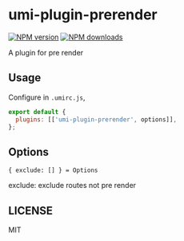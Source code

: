 # umi-plugin-prerender

[![NPM version](https://img.shields.io/npm/v/umi-plugin-prerender.svg?style=flat)](https://npmjs.org/package/umi-plugin-prerender) [![NPM downloads](http://img.shields.io/npm/dm/umi-plugin-prerender.svg?style=flat)](https://npmjs.org/package/umi-plugin-prerender)

A plugin for pre render

## Usage

Configure in `.umirc.js`,

```js
export default {
  plugins: [['umi-plugin-prerender', options]],
};
```

## Options

```
{ exclude: [] } = Options
```

exclude: exclude routes not pre render

## LICENSE

MIT
